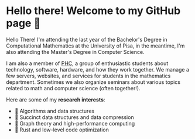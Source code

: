 # Hello there! Welcome to my GitHub page 🖖

Hello There! I'm attending the last year of the Bachelor's Degree in Computational Mathematics at the University of Pisa, in the meantime, I'm also attending the Master's Degree in Computer Science.

I am also a member of [PHC](https://phc.dm.unipi.it/), a group of enthusiastic students about technology, software, hardware, and how they work together. We manage a few servers, websites, and services for students in the mathematics department. Sometimes we also organize seminars about various topics related to math and computer science (often together!).

Here are some of my **research interests**:

* 📘 Algorithms and data structures</li>
* 📕 Succinct data structures and data compression</li>
* 📗 Graph theory and high-performance computing</li>
* 📙 Rust and low-level code optimization</li>
